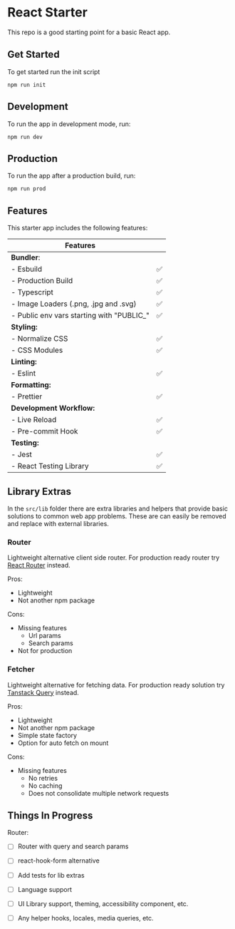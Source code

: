 # React Starter

This repo is a good starting point for a basic React app.

## Get Started

To get started run the init script

```
npm run init
```

## Development

To run the app in development mode, run:

```
npm run dev
```

## Production

To run the app after a production build, run:

```
npm run prod
```

## Features

This starter app includes the following features:

| **Features**                               |     |
| ------------------------------------------ | --- |
| **Bundler**:                               |     |
| - Esbuild                                  | ✅  |
| - Production Build                         | ✅  |
| - Typescript                               | ✅  |
| - Image Loaders (.png, .jpg and .svg)      | ✅  |
| - Public env vars starting with "PUBLIC\_" | ✅  |
| **Styling:**                               |     |
| - Normalize CSS                            | ✅  |
| - CSS Modules                              | ✅  |
| **Linting:**                               |     |
| - Eslint                                   | ✅  |
| **Formatting:**                            |     |
| - Prettier                                 | ✅  |
| **Development Workflow:**                  |     |
| - Live Reload                              | ✅  |
| - Pre-commit Hook                          | ✅  |
| **Testing:**                               |     |
| - Jest                                     | ✅  |
| - React Testing Library                    | ✅  |

## Library Extras

In the `src/lib` folder there are extra libraries and helpers that provide basic solutions to common web app problems.
These are can easily be removed and replace with external libraries.

### Router

Lightweight alternative client side router.
For production ready router try [React Router](https://reactrouter.com/en/main) instead.

Pros:

- Lightweight
- Not another npm package

Cons:

- Missing features
  - Url params
  - Search params
- Not for production

### Fetcher

Lightweight alternative for fetching data.
For production ready solution try [Tanstack Query](https://tanstack.com/query/latest/) instead.

Pros:

- Lightweight
- Not another npm package
- Simple state factory
- Option for auto fetch on mount

Cons:

- Missing features
  - No retries
  - No caching
  - Does not consolidate multiple network requests

## Things In Progress

Router:

- [ ] Router with query and search params

- [ ] react-hook-form alternative
- [ ] Add tests for lib extras
- [ ] Language support
- [ ] UI Library support, theming, accessibility component, etc.
- [ ] Any helper hooks, locales, media queries, etc.
